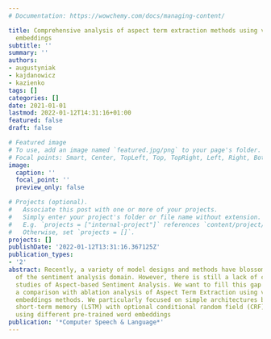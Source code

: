 ```yaml
---
# Documentation: https://wowchemy.com/docs/managing-content/

title: Comprehensive analysis of aspect term extraction methods using various text
  embeddings
subtitle: ''
summary: ''
authors:
- augustyniak
- kajdanowicz
- kazienko
tags: []
categories: []
date: 2021-01-01
lastmod: 2022-01-12T14:31:16+01:00
featured: false
draft: false

# Featured image
# To use, add an image named `featured.jpg/png` to your page's folder.
# Focal points: Smart, Center, TopLeft, Top, TopRight, Left, Right, BottomLeft, Bottom, BottomRight.
image:
  caption: ''
  focal_point: ''
  preview_only: false

# Projects (optional).
#   Associate this post with one or more of your projects.
#   Simply enter your project's folder or file name without extension.
#   E.g. `projects = ["internal-project"]` references `content/project/deep-learning/index.md`.
#   Otherwise, set `projects = []`.
projects: []
publishDate: '2022-01-12T13:31:16.367125Z'
publication_types:
- '2'
abstract: Recently, a variety of model designs and methods have blossomed in the context
  of the sentiment analysis domain. However, there is still a lack of comprehensive
  studies of Aspect-based Sentiment Analysis. We want to fill this gap and propose
  a comparison with ablation analysis of Aspect Term Extraction using various text
  embeddings methods. We particularly focused on simple architectures based on long
  short-term memory (LSTM) with optional conditional random field (CRF) enhancement
  using different pre-trained word embeddings
publication: '*Computer Speech & Language*'
---
```

